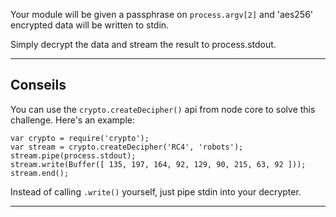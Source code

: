 Your module will be given a passphrase on `process.argv[2]` and 'aes256'
encrypted data will be written to stdin.

Simply decrypt the data and stream the result to process.stdout.

----------------------------------------------------------------------
## Conseils

You can use the `crypto.createDecipher()` api from node core to solve this
challenge. Here's an example:

    var crypto = require('crypto');
    var stream = crypto.createDecipher('RC4', 'robots');
    stream.pipe(process.stdout);
    stream.write(Buffer([ 135, 197, 164, 92, 129, 90, 215, 63, 92 ]));
    stream.end();

Instead of calling `.write()` yourself, just pipe stdin into your decrypter.

----------------------------------------------------------------------
